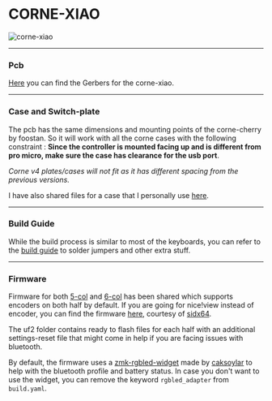 # CORNE-XIAO

![corne-xiao](/rev2/docs/images/rev-2.jpg)

***

### Pcb 

[Here](/rev2/PCB) you can find the Gerbers for the corne-xiao. 

***

### Case and Switch-plate

The pcb has the same dimensions and mounting points of the corne-cherry by foostan. So it will work with all the corne cases with the following constraint : **Since the controller is mounted facing up and is different from pro micro, make sure the case has clearance for the usb port**.

_Corne v4 plates/cases will not fit as it has different spacing from the previous versions._

I have also shared files for a case that I personally use [here](/case).

***

### Build Guide

While the build process is similar to most of the keyboards, you can refer to the [build guide](/rev2/docs/buildguide.md) to solder jumpers and other extra stuff.

***

### Firmware

Firmware for both [5-col](/rev2/firmware/5-col) and [6-col](/rev2/firmware/6-col) has been shared which supports encoders on both half by default. 
If you are going for nice!view instead of encoder, you can find the firmware [here](https://github.com/sidx64/corne-zmk-enc-nview), courtesy of [sidx64](https://github.com/sidx64).

The uf2 folder contains ready to flash files for each half with an additional settings-reset file that might come in help if you are facing issues with bluetooth.

By default, the firmware uses a [zmk-rgbled-widget](https://github.com/caksoylar/zmk-rgbled-widget) made by [caksoylar](https://github.com/caksoylar) to help with the bluetooth profile and battery status. In case you don't want to use the widget, you can remove the keyword `rgbled_adapter` from `build.yaml`.

